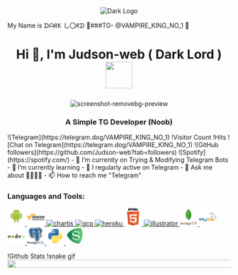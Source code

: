 <p align="center"> <img src="https://i.ibb.co/xmYdG7m/images-removebg-preview.png" alt="Dark Logo"> </p> My Name is ᗪᗩᖇ𐌊 し〇ᖇᗪ 🔵###TG- @VAMPIRE_KING_NO_1 🔵 <h1 align="center">Hi 👋, I'm Judson-web ( Dark Lord ) <img src="https://telegra.ph/file/ddf389fd2c2fbbf1be4e1.jpg" width="60" height="60"> </h1> <p align="center"> <img src="https://i.ibb.co/wpjkRQS/screenshot-removebg-preview.png" alt="screenshot-removebg-preview" alt="Angel Image"> </p> <h3 align="center">A Simple TG Developer (Noob)</h3> ![Telegram](https://telegram.dog/VAMPIRE_KING_NO_1) !Visitor Count !Hits ![Chat on Telegram](https://telegram.dog/VAMPIRE_KING_NO_1) ![GitHub followers](https://github.com/Judson-web?tab=followers) ![Spotify](https://spotify.com/) - 🔭 I’m currently on Trying & Modifying Telegram Bots - 🌱 I’m currently learning - 📝 I regularly active on Telegram - 💬 Ask me about 👲😁😁😁 - 📫 How to reach me "Telegram" <h3 align="left">Languages and Tools:</h3> <p align="left"> <a href="https://developer.android.com" target="_blank"> <img src="https://raw.githubusercontent.com/devicons/devicon/master/icons/android/android-original-wordmark.svg" alt="android" width="40" height="40"/> </a> <a href="https://aws.amazon.com" target="_blank"> <img src="https://raw.githubusercontent.com/devicons/devicon/master/icons/amazonwebservices/amazonwebservices-original-wordmark.svg" alt="aws" width="40" height="40"/> </a> <a href="https://www.chartjs.org" target="_blank"> <img src="https://www.chartjs.org/media/logo-title.svg" alt="chartjs" width="40" height="40"/> </a> <a href="https://cloud.google.com" target="_blank"> <img src="https://www.vectorlogo.zone/logos/google_cloud/google_cloud-icon.svg" alt="gcp" width="40" height="40"/> </a> <a href="https://heroku.com" target="_blank"> <img src="https://www.vectorlogo.zone/logos/heroku/heroku-icon.svg" alt="heroku" width="40" height="40"/> </a> <a href="https://www.w3.org/html/" target="_blank"> <img src="https://raw.githubusercontent.com/devicons/devicon/master/icons/html5/html5-original-wordmark.svg" alt="html5" width="40" height="40"/> </a> <a href="https://www.adobe.com/in/products/illustrator.html" target="_blank"> <img src="https://www.vectorlogo.zone/logos/adobe_illustrator/adobe_illustrator-icon.svg" alt="illustrator" width="40" height="40"/> </a> <a href="https://www.mongodb.com/" target="_blank"> <img src="https://raw.githubusercontent.com/devicons/devicon/master/icons/mongodb/mongodb-original-wordmark.svg" alt="mongodb" width="40" height="40"/> </a> <a href="https://www.mysql.com/" target="_blank"> <img src="https://raw.githubusercontent.com/devicons/devicon/master/icons/mysql/mysql-original-wordmark.svg" alt="mysql" width="40" height="40"/> </a> <a href="https://nodejs.org" target="_blank"> <img src="https://raw.githubusercontent.com/devicons/devicon/master/icons/nodejs/nodejs-original-wordmark.svg" alt="nodejs" width="40" height="40"/> </a> <a href="https://www.postgresql.org" target="_blank"> <img src="https://raw.githubusercontent.com/devicons/devicon/master/icons/postgresql/postgresql-original-wordmark.svg" alt="postgresql" width="40" height="40"/> </a> <a href="https://www.python.org" target="_blank"> <img src="https://raw.githubusercontent.com/devicons/devicon/master/icons/python/python-original.svg" alt="python" width="40" height="40"/> </a> <a href="https://scully.io/" target="_blank"> <img src="https://raw.githubusercontent.com/scullyio/scully/main/assets/logos/SVG/scullyio-icon.svg" alt="scully" width="40" height="40"/> </a> </p> !Github Stats !snake gif <img src="https://user-images.githubusercontent.com/73097560/115834477-dbab4500-a447-11eb-908a-139a6edaec5c.gif" width="1002" height="18"> </h1>
